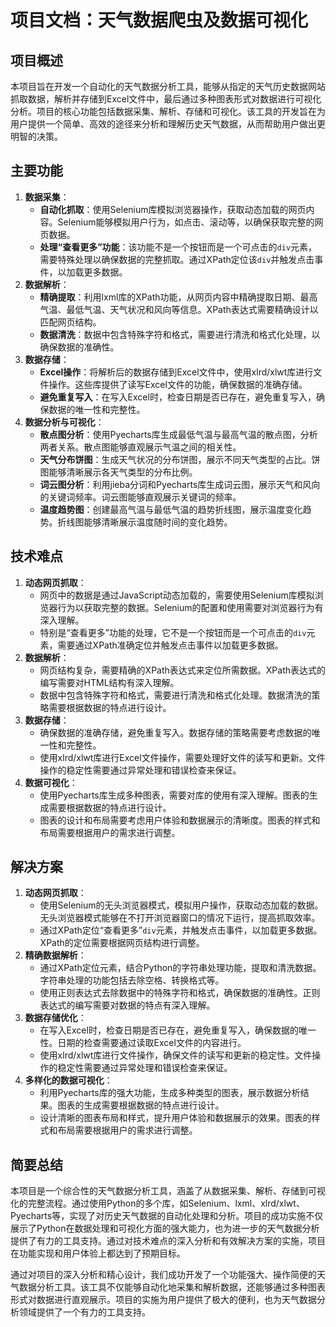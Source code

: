 # 项目文档：天气数据爬虫及数据可视化

## 项目概述

本项目旨在开发一个自动化的天气数据分析工具，能够从指定的天气历史数据网站抓取数据，解析并存储到Excel文件中，最后通过多种图表形式对数据进行可视化分析。项目的核心功能包括数据采集、解析、存储和可视化。该工具的开发旨在为用户提供一个简单、高效的途径来分析和理解历史天气数据，从而帮助用户做出更明智的决策。

## 主要功能

1. **数据采集**：
   - **自动化抓取**：使用Selenium库模拟浏览器操作，获取动态加载的网页内容。Selenium能够模拟用户行为，如点击、滚动等，以确保获取完整的网页数据。
   - **处理“查看更多”功能**：该功能不是一个按钮而是一个可点击的`div`元素，需要特殊处理以确保数据的完整抓取。通过XPath定位该`div`并触发点击事件，以加载更多数据。
2. **数据解析**：
   - **精确提取**：利用lxml库的XPath功能，从网页内容中精确提取日期、最高气温、最低气温、天气状况和风向等信息。XPath表达式需要精确设计以匹配网页结构。
   - **数据清洗**：数据中包含特殊字符和格式，需要进行清洗和格式化处理，以确保数据的准确性。
3. **数据存储**：
   - **Excel操作**：将解析后的数据存储到Excel文件中，使用xlrd/xlwt库进行文件操作。这些库提供了读写Excel文件的功能，确保数据的准确存储。
   - **避免重复写入**：在写入Excel时，检查日期是否已存在，避免重复写入，确保数据的唯一性和完整性。
4. **数据分析与可视化**：
   - **散点图分析**：使用Pyecharts库生成最低气温与最高气温的散点图，分析两者关系。散点图能够直观展示气温之间的相关性。
   - **天气分布饼图**：生成天气状况的分布饼图，展示不同天气类型的占比。饼图能够清晰展示各天气类型的分布比例。
   - **词云图分析**：利用jieba分词和Pyecharts库生成词云图，展示天气和风向的关键词频率。词云图能够直观展示关键词的频率。
   - **温度趋势图**：创建最高气温与最低气温的趋势折线图，展示温度变化趋势。折线图能够清晰展示温度随时间的变化趋势。

## 技术难点

1. **动态网页抓取**：
   - 网页中的数据是通过JavaScript动态加载的，需要使用Selenium库模拟浏览器行为以获取完整的数据。Selenium的配置和使用需要对浏览器行为有深入理解。
   - 特别是“查看更多”功能的处理，它不是一个按钮而是一个可点击的`div`元素，需要通过XPath准确定位并触发点击事件以加载更多数据。
2. **数据解析**：
   - 网页结构复杂，需要精确的XPath表达式来定位所需数据。XPath表达式的编写需要对HTML结构有深入理解。
   - 数据中包含特殊字符和格式，需要进行清洗和格式化处理。数据清洗的策略需要根据数据的特点进行设计。
3. **数据存储**：
   - 确保数据的准确存储，避免重复写入。数据存储的策略需要考虑数据的唯一性和完整性。
   - 使用xlrd/xlwt库进行Excel文件操作，需要处理好文件的读写和更新。文件操作的稳定性需要通过异常处理和错误检查来保证。
4. **数据可视化**：
   - 使用Pyecharts库生成多种图表，需要对库的使用有深入理解。图表的生成需要根据数据的特点进行设计。
   - 图表的设计和布局需要考虑用户体验和数据展示的清晰度。图表的样式和布局需要根据用户的需求进行调整。

## 解决方案

1. **动态网页抓取**：
   - 使用Selenium的无头浏览器模式，模拟用户操作，获取动态加载的数据。无头浏览器模式能够在不打开浏览器窗口的情况下运行，提高抓取效率。
   - 通过XPath定位“查看更多”`div`元素，并触发点击事件，以加载更多数据。XPath的定位需要根据网页结构进行调整。
2. **精确数据解析**：
   - 通过XPath定位元素，结合Python的字符串处理功能，提取和清洗数据。字符串处理的功能包括去除空格、转换格式等。
   - 使用正则表达式去除数据中的特殊字符和格式，确保数据的准确性。正则表达式的编写需要对数据的特点有深入理解。
3. **数据存储优化**：
   - 在写入Excel时，检查日期是否已存在，避免重复写入，确保数据的唯一性。日期的检查需要通过读取Excel文件的内容进行。
   - 使用xlrd/xlwt库进行文件操作，确保文件的读写和更新的稳定性。文件操作的稳定性需要通过异常处理和错误检查来保证。
4. **多样化的数据可视化**：
   - 利用Pyecharts库的强大功能，生成多种类型的图表，展示数据分析结果。图表的生成需要根据数据的特点进行设计。
   - 设计清晰的图表布局和样式，提升用户体验和数据展示的效果。图表的样式和布局需要根据用户的需求进行调整。

## 简要总结

本项目是一个综合性的天气数据分析工具，涵盖了从数据采集、解析、存储到可视化的完整流程。通过使用Python的多个库，如Selenium、lxml、xlrd/xlwt、Pyecharts等，实现了对历史天气数据的自动化处理和分析。项目的成功实施不仅展示了Python在数据处理和可视化方面的强大能力，也为进一步的天气数据分析提供了有力的工具支持。通过对技术难点的深入分析和有效解决方案的实施，项目在功能实现和用户体验上都达到了预期目标。

通过对项目的深入分析和精心设计，我们成功开发了一个功能强大、操作简便的天气数据分析工具。该工具不仅能够自动化地采集和解析数据，还能够通过多种图表形式对数据进行直观展示。项目的实施为用户提供了极大的便利，也为天气数据分析领域提供了一个有力的工具支持。